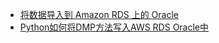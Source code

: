 * [将数据导入到 Amazon RDS 上的 Oracle](https://docs.aws.amazon.com/zh_cn/AmazonRDS/latest/UserGuide/Oracle.Procedural.Importing.html)
* [Python如何将DMP方法写入AWS RDS Oracle中](https://www.linuxprobe.com/python-dmp-oracle.html)
